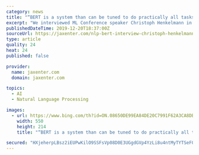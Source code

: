 ```yaml
---
category: news
title: "“BERT is a system than can be tuned to do practically all tasks in NLP”"
excerpt: "We interviewed ML Conference speaker Christoph Henkelmann in Berlin. The natural language processing expert shared some insights on Google’s model BERT, OpenAI’s recently fully released model GPT-2, and what the future may hold for NLP. What sets Google’s natural language processing (NLP) model BERT apart from other language models?"
publishedDateTime: 2019-12-20T18:37:00Z
sourceUrl: https://jaxenter.com/nlp-bert-interview-christoph-henkelmann-165956.html
type: article
quality: 24
heat: 24
published: false

provider:
  name: jaxenter.com
  domain: jaxenter.com

topics:
  - AI
  - Natural Language Processing

images:
  - url: https://www.bing.com/th?id=ON.08650DE99EA84DE20C7991F62A3CA8DB
    width: 550
    height: 214
    title: "“BERT is a system than can be tuned to do practically all tasks in NLP”"

secured: "HXjeherpLBsz2iEUPwKilO9SSFsVp08D0E3UGgdGVp4YzLi8u4ntMyTYTSeF0GEmwW1HCMkJL1ODk74RaEjnqzJx+S5GSl2PP3Reg+cLIJ83Ynj3b7+efYDG7A8rAAAVPX6hgUf0M0JcJtlpUYW+ak0QmZcO7DEk5mqbT3cC1MAMW6An5ZTbTHmLzCwk+o+Jxw0jVC17JH87tA9sq/dO8fBtSMVeSWjbo4sHp0JpaZj8VE2Nl+monbLpK2NjP78mmdPO30tBmm5l5oopGXSuLA==;hppwTUXn+M1r2lndYTKdHw=="
---
```


